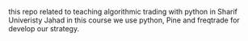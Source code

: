 this repo related to teaching algorithmic trading with python in Sharif Univeristy Jahad 
in this course we use python, Pine and freqtrade for develop our strategy.
